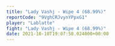 ```yaml
---
title: "Lady Vashj - Wipe 4 (68.99%)"
reportCode: "9VghCRJvynYPpxG1"
player: "Lablatte"
fight: "Lady Vashj - Wipe 4 (68.99%)"
date: 2021-10-10T19:07:58.024000+00:00
---
```

